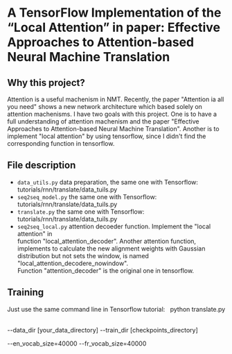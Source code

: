 A TensorFlow Implementation of the “Local Attention” in paper: Effective Approaches to Attention-based Neural Machine Translation    
====

Why this project?    
----
  Attention is a useful machenism in NMT. Recently, the paper "Attention ia all you need" shows a new network 
  architecture which based solely on attention machenisms. I have two goals with this project. One is to have a 
  full understanding of attention machenism and the paper "Effective Approaches to Attention-based Neural Machine Translation".
  Another is to implement "local attention" by using tensorflow, since I didn't find the corresponding function in tensorflow.
  
File description   
----
  * `data_utils.py`   data preparation, the same one with Tensorflow: tutorials/rnn/translate/data_tuils.py  
  
  * `seq2seq_model.py`    the same one with Tensorflow: tutorials/rnn/translate/data_tuils.py  
  
  * `translate.py`    the same one with Tensorflow: tutorials/rnn/translate/data_tuils.py  
  
  * `seq2seq_local.py`    attention decoeder function. Implement the "local attention" in   
                          function "local_attention_decoder". Another attention function,    
                          implements to calculate the new alignment weights with Gaussian  
                          distribution but not sets the window, is named "local_attention_decodere_nowindow".   
                          Function "attention_decoder" is the original one in tensorflow.     
                         
                   
Training  
----
  Just use the same command line in Tensorflow tutorial:  
  python translate.py  
  
  --data_dir [your_data_directory] --train_dir [checkpoints_directory]  
  
  --en_vocab_size=40000 --fr_vocab_size=40000  
  
  

                    
